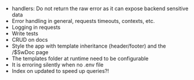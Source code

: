 * handlers: Do not return the raw error as it can expose backend sensitive data
* Error handling in general, requests timeouts, contexts, etc.
* Logging in requests
* Write tests
* CRUD on docs
* Style the app with template inheritance (header/footer) and the /$SwDoc page
* The templates folder at runtime need to be configurable
* It is erroring silently when no .env file
* Index on updated to speed up queries?!
